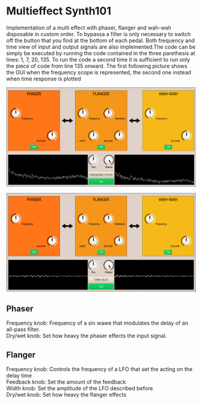 <h1>Multieffect Synth101</h1>
 <p>Implementation of a multi effect with phaser, flanger and wah-wah disposable in custom order. To bypassa a filter is only necessary to switch off the button that you find at the bottom of each pedal. Both frequency and time view of input and output signals are also implemented.The code can be simply be executed by running the code contained in the three parethesis at lines: 1, 7, 20, 135. To run the code a second time it is sufficient to run only the piece of code from line 135 onward. The first following picture shows the GUI when the frequency scope is represented, the second one instead when time response is plotted</p>
 
 
 ![Frequency visualization](https://github.com/MarcoPelazza/Synth101/blob/main/multieffect_frequency.png)
 
 ![Time visualization](https://github.com/MarcoPelazza/Synth101/blob/main/multieffect_time.png)
 
 <h2>Phaser</h2>
 <div>Frequency knob: Frequency of a sin wawe that modulates the delay of an all-pass filter.</div>
 <div>Dry/wet knob: Set how heavy the phaser effects the input signal.</div>
 
 <h2>Flanger</h2>
 <div>Frequency knob: Controls the frequency of a LFO that set the acting on the delay time</div>
 <div>Feedback knob: Set the amount of the feedback</div>
 <div>Width knob: Set the amplitude of the LFO described before</div>
 <div>Dry/wet knob: Set how heavy the flanger effects </div>
